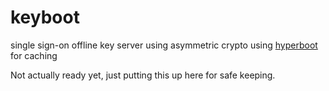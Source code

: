 # keyboot

single sign-on offline key server using asymmetric crypto
using [hyperboot](http://hyperboot.org) for caching

Not actually ready yet, just putting this up here for safe keeping.
